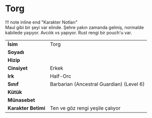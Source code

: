 # Torg   
  
!!! note inline end "Karakter Notları"  
	Maul gibi bir şeyi var elinde. Şehre yakın zamanda gelmiş, normalde kabilede yaşıyor. Avcılık vs yapıyor. Rust rengi bir pouch'u var.     
  
|  |  |  
|---|---|  
| **İsim** | Torg |  
| **Soyadı** |  |  
| **Hizip** |  |  
| **Cinsiyet** | Erkek |  
| **Irk** | Half-Orc |  
| **Sınıf** | Barbarian (Ancestral Guardian) (Level 6) |  
| **Kütük** |  |  
| **Münasebet** |  |  
| **Karakter Betimi** | Ten ve göz rengi yeşile çalıyor |  
  
  
